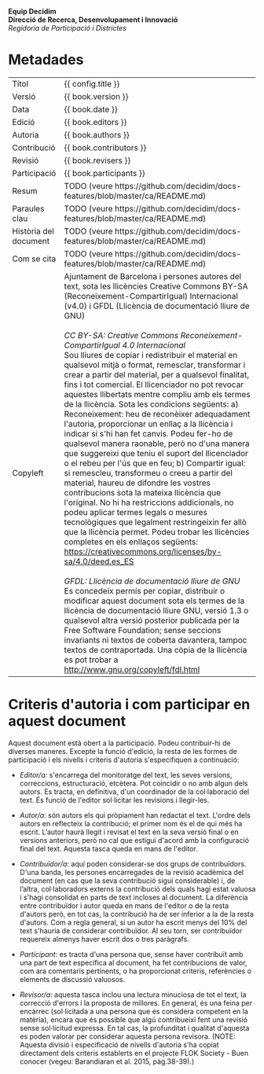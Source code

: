 **Equip Decidim**  
**Direcció de Recerca, Desenvolupament i Innovació**  
*Regidoria de Participació i Districtes*


# Metadades

<table>
  <tr>
    <td>Títol</td>
    <td>{{ config.title }}</td>
  </tr>
  <tr>
    <td>Versió</td>
    <td>{{ book.version }}</td>
  </tr>
  <tr>
    <td>Data</td>
    <td>{{ book.date }}</td>
  </tr>
  <tr>
    <td>Edició</td>
    <td>{{ book.editors }}</td>
  </tr>
  <tr>
    <td>Autoria</td>
    <td>{{ book.authors }}</td>
  </tr>
  <tr>
    <td>Contribució</td>
    <td>{{ book.contributors }}</td>
  </tr>
  <tr>
    <td>Revisió</td>
    <td>{{ book.revisers }}</td>
  </tr>
  <tr>
    <td>Participació</td>
    <td>{{ book.participants }}</td>
  </tr>
  <tr>
    <td>Resum</td>
    <td>TODO (veure https://github.com/decidim/docs-features/blob/master/ca/README.md)</td>
  </tr>
  <tr>
    <td>Paraules clau</td>
    <td>TODO (veure https://github.com/decidim/docs-features/blob/master/ca/README.md)</td>
  </tr>
  <tr>
    <td>Història del document</td>
    <td>TODO (veure https://github.com/decidim/docs-features/blob/master/ca/README.md)</td>
  </tr>
  <tr>
    <td>Com se cita</td>
    <td>TODO (veure https://github.com/decidim/docs-features/blob/master/ca/README.md)</td>
  </tr>
  <tr>
    <td>Copyleft</td>
    <td>
      Ajuntament de Barcelona i persones autores del text, sota les llicències Creative Commons BY-SA (Reconeixement-CompartirIgual) Internacional (v4.0) i GFDL (Llicència de documentació lliure de GNU)
      <br><br>
      <em>CC BY-SA: Creative Commons Reconeixement-CompartirIgual 4.0 Internacional</em>
      <br>
      Sou lliures de copiar i redistribuir el material en qualsevol mitjà o format, remesclar, transformar i crear a partir del material, per a qualsevol finalitat, fins i tot comercial. El llicenciador no pot revocar aquestes llibertats mentre compliu amb els termes de la llicència. Sota les condicions següents: a) Reconeixement: heu de reconèixer adequadament l'autoria, proporcionar un enllaç a la llicència i indicar si s'hi han fet canvis. Podeu fer-ho de qualsevol manera raonable, però no d'una manera que suggereixi que teniu el suport del llicenciador o el rebeu per l'ús que en feu; b) Compartir igual: si remescleu, transformeu o creeu a partir del material, haureu de difondre les vostres contribucions sota la mateixa llicència que l'original. No hi ha restriccions addicionals, no podeu aplicar termes legals o mesures tecnològiques que legalment restringeixin fer allò que la llicència permet. Podeu trobar les llicències completes en els enllaços següents: <a href="https://creativecommons.org/licenses/by-sa/4.0/deed.es_ES">https://creativecommons.org/licenses/by-sa/4.0/deed.es_ES</a>
      <br><br>
      <em>GFDL: Llicència de documentació lliure de GNU</em>
      <br>
      Es concedeix permís per copiar, distribuir o modificar aquest document sota els termes de la llicència de documentació lliure GNU, versió 1.3 o qualsevol altra versió posterior publicada per la Free Software Foundation; sense seccions invariants ni textos de coberta davantera, tampoc textos de contraportada. Una còpia de la llicència es pot trobar a <a href="http://www.gnu.org/copyleft/fdl.html">http://www.gnu.org/copyleft/fdl.html</a>
    </td>
  </tr>
</table>


# Criteris d'autoria i com participar en aquest document

Aquest document està obert a la participació. Podeu contribuir-hi de diverses maneres. Excepte la funció d'edició, la resta de les formes de participació i els nivells i criteris d'autoria s'especifiquen a continuació:

* *Editor/a:* s'encarrega del monitoratge del text, les seves versions, correccions, estructuració, etcètera. Pot coincidir o no amb algun dels autors. Es tracta, en definitiva, d'un coordinador de la col·laboració del text. És funció de l'editor sol·licitar les revisions i llegir-les.

* *Autor/a*: són autors els qui pròpiament han redactat el text. L'ordre dels autors en reflecteix la contribució; el primer nom és el de qui més ha escrit. L’autor haurà llegit i revisat el text en la seva versió final o en versions anteriors, però no cal que estigui d'acord amb la configuració final del text. Aquesta tasca queda en mans de l'editor.

* *Contribuïdor/a*: aquí poden considerar-se dos grups de contribuïdors. D'una banda, les persones encarregades de la revisió acadèmica del document (en cas que la seva contribució sigui considerable) i, de l’altra, col·laboradors externs la contribució dels quals hagi estat valuosa i s'hagi consolidat en parts de text incloses al document. La diferència entre contribuïdor i autor queda en mans de l'editor o de la resta d'autors però, en tot cas, la contribució ha de ser inferior a la de la resta d'autors. Com a regla general, si un autor ha escrit menys del 10% del text s'hauria de considerar contribuïdor. Al seu torn, ser contribuïdor requereix almenys haver escrit dos o tres paràgrafs.

* *Participant*: es tracta d'una persona que, sense haver contribuït amb una part de text específica al document, ha fet contribucions de valor, com ara comentaris pertinents, o ha proporcionat criteris, referències o elements de discussió valuosos.

* *Revisor/a*: aquesta tasca inclou una lectura minuciosa de tot el text, la correcció d'errors i la proposta de millores. En general, és una feina per encàrrec (sol·licitada a una persona que es considera competent en la matèria), encara que és possible que algú contribueixi fent una revisió sense sol·licitud expressa. En tal cas, la profunditat i qualitat d'aquesta es poden valorar per considerar aquesta persona revisora. (NOTE: Aquesta divisió i especificació de nivells d'autoria s'ha copiat directament dels criteris establerts en el projecte FLOK Society - Buen conocer (vegeu: Barandiaran et al. 2015, pàg.38-39).)
